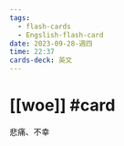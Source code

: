 ```yaml
---
tags:
  - flash-cards
  - Engslish-flash-card
date: 2023-09-28-週四
time: 22:37
cards-deck: 英文
---
```


# [[woe]] #card 
悲痛、不幸
